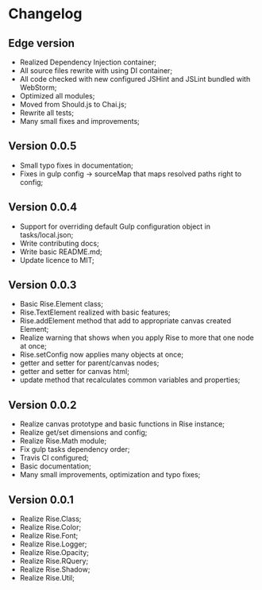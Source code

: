 Changelog
===

Edge version
---
- Realized Dependency Injection container;
- All source files rewrite with using DI container;
- All code checked with new configured JSHint and JSLint bundled with WebStorm;
- Optimized all modules;
- Moved from Should.js to Chai.js;
- Rewrite all tests;
- Many small fixes and improvements;

Version 0.0.5
---
- Small typo fixes in documentation;
- Fixes in gulp config -> sourceMap that maps resolved paths right to config;

Version 0.0.4
---
- Support for overriding default Gulp configuration object in tasks/local.json;
- Write contributing docs;
- Write basic README.md;
- Update licence to MIT;

Version 0.0.3
---
- Basic Rise.Element class;
- Rise.TextElement realized with basic features;
- Rise.addElement method that add to appropriate canvas created Element;
- Realize warning that shows when you apply Rise to more that one node at once;
- Rise.setConfig now applies many objects at once;
- getter and setter for parent/canvas nodes;
- getter and setter for canvas html;
- update method that recalculates common variables and properties;

Version 0.0.2
---
- Realize canvas prototype and basic functions in Rise instance;
- Realize get/set dimensions and config;
- Realize Rise.Math module;
- Fix gulp tasks dependency order;
- Travis CI configured;
- Basic documentation;
- Many small improvements, optimization and typo fixes;

Version 0.0.1
---
- Realize Rise.Class;
- Realize Rise.Color;
- Realize Rise.Font;
- Realize Rise.Logger;
- Realize Rise.Opacity;
- Realize Rise.RQuery;
- Realize Rise.Shadow;
- Realize Rise.Util;